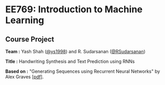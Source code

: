 # EE769: Introduction to Machine Learning
## Course Project
**Team :** Yash Shah ([@ys1998](https://github.com/ys1998)) and R. Sudarsanan ([@RSudarsanan](https://github.com/RSudarsanan))

**Title :** Handwriting Synthesis and Text Prediction using RNNs

**Based on :** "Generating Sequences using Recurrent Neural Networks" by Alex Graves [\[pdf\]](https://arxiv.org/pdf/1308.0850.pdf).
